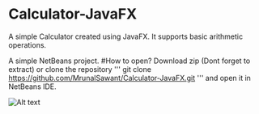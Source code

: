 # Calculator-JavaFX
A simple Calculator created using JavaFX.
It supports basic arithmetic operations.

A simple NetBeans project.
#How to open?
Download zip (Dont forget to extract) or clone the repository
'''
git clone https://github.com/MrunalSawant/Calculator-JavaFX.git
'''
and open it in NetBeans IDE.

![Alt text](https://github.com/MrunalSawant/Calculator-JavaFX/blob/master/src/calculatorjavafx/JavaFxCalculator.png?raw=true "JavaFx Calculator")
